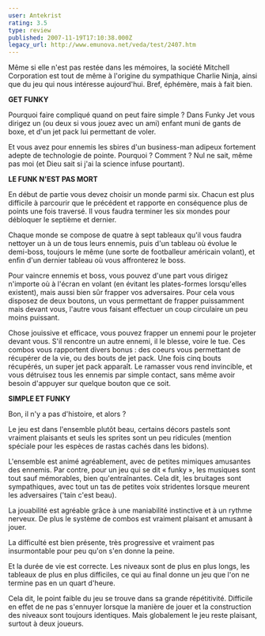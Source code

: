 ```yaml
---
user: Antekrist
rating: 3.5
type: review
published: 2007-11-19T17:10:38.000Z
legacy_url: http://www.emunova.net/veda/test/2407.htm
---
```

Même si elle n'est pas restée dans les mémoires, la société Mitchell Corporation est tout de même à l'origine du sympathique Charlie Ninja, ainsi que du jeu qui nous intéresse aujourd'hui. Bref, éphémère, mais à fait bien.  

  

**GET FUNKY**  

Pourquoi faire compliqué quand on peut faire simple ? Dans Funky Jet vous dirigez un (ou deux si vous jouez avec un ami) enfant muni de gants de boxe, et d'un jet pack lui permettant de voler.  

Et vous avez pour ennemis les sbires d'un business-man adipeux fortement adepte de technologie de pointe. Pourquoi ? Comment ? Nul ne sait, même pas moi (et Dieu sait si j'ai la science infuse pourtant).  

  

**LE FUNK N'EST PAS MORT**  

En début de partie vous devez choisir un monde parmi six. Chacun est plus difficile à parcourir que le précédent et rapporte en conséquence plus de points une fois traversé. Il vous faudra terminer les six mondes pour débloquer le septième et dernier.  

Chaque monde se compose de quatre à sept tableaux qu'il vous faudra nettoyer un à un de tous leurs ennemis, puis d'un tableau où évolue le demi-boss, toujours le même (une sorte de footballeur américain volant), et enfin d'un dernier tableau où vous affronterez le boss.  

Pour vaincre ennemis et boss, vous pouvez d'une part vous dirigez n'importe où à l'écran en volant (en évitant les plates-formes lorsqu'elles existent), mais aussi bien sûr frapper vos adversaires. Pour cela vous disposez de deux boutons, un vous permettant de frapper puissamment mais devant vous, l'autre vous faisant effectuer un coup circulaire un peu moins puissant.  

Chose jouissive et efficace, vous pouvez frapper un ennemi pour le projeter devant vous. S'il rencontre un autre ennemi, il le blesse, voire le tue. Ces combos vous rapportent divers bonus : des coeurs vous permettant de récupérer de la vie, ou des bouts de jet pack. Une fois cinq bouts récupérés, un super jet pack apparaît. Le ramasser vous rend invincible, et vous détruisez tous les ennemis par simple contact, sans même avoir besoin d'appuyer sur quelque bouton que ce soit.  

  

**SIMPLE ET FUNKY**  

Bon, il n'y a pas d'histoire, et alors ?  

Le jeu est dans l'ensemble plutôt beau, certains décors pastels sont vraiment plaisants et seuls les sprites sont un peu ridicules (mention spéciale pour les espèces de rastas cachés dans les bidons).  

L'ensemble est animé agréablement, avec de petites mimiques amusantes des ennemis. Par contre, pour un jeu qui se dit « funky », les musiques sont tout sauf mémorables, bien qu'entraînantes. Cela dit, les bruitages sont sympathiques, avec tout un tas de petites voix stridentes lorsque meurent les adversaires ('tain c'est beau).  

La jouabilité est agréable grâce à une maniabilité instinctive et à un rythme nerveux. De plus le système de combos est vraiment plaisant et amusant à jouer.  

La difficulté est bien présente, très progressive et vraiment pas insurmontable pour peu qu'on s'en donne la peine.  

Et la durée de vie est correcte. Les niveaux sont de plus en plus longs, les tableaux de plus en plus difficiles, ce qui au final donne un jeu que l'on ne termine pas en un quart d'heure.  

Cela dit, le point faible du jeu se trouve dans sa grande répétitivité. Difficile en effet de ne pas s'ennuyer lorsque la manière de jouer et la construction des niveaux sont toujours identiques. Mais globalement le jeu reste plaisant, surtout à deux joueurs.